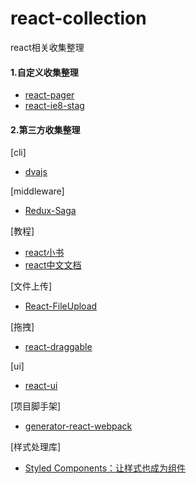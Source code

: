 # react-collection
react相关收集整理

#### 1.自定义收集整理
+ [react-pager](https://github.com/Jmingzi/react-pager)
+ [react-ie8-stag](https://github.com/Jmingzi/react-ie8-stag)

#### 2.第三方收集整理

[cli]
+ [dvajs](https://github.com/dvajs)

[middleware]
+ [Redux-Saga](https://github.com/redux-saga)

[教程]
+ [react小书](http://huziketang.com/books/react/)
+ [react中文文档](http://www.css88.com/react/docs/context.html)

[文件上传]
+ [React-FileUpload](https://github.com/SoAanyip/React-FileUpload)

[拖拽]
+ [react-draggable](https://github.com/mzabriskie/react-draggable)

[ui]
+ [react-ui](https://github.com/Lobos/react-ui)

[项目脚手架]

+ [generator-react-webpack](https://github.com/react-webpack-generators/generator-react-webpack)

[样式处理库]
+ [Styled Components：让样式也成为组件](http://www.alloyteam.com/2017/05/guide-styled-components/)
